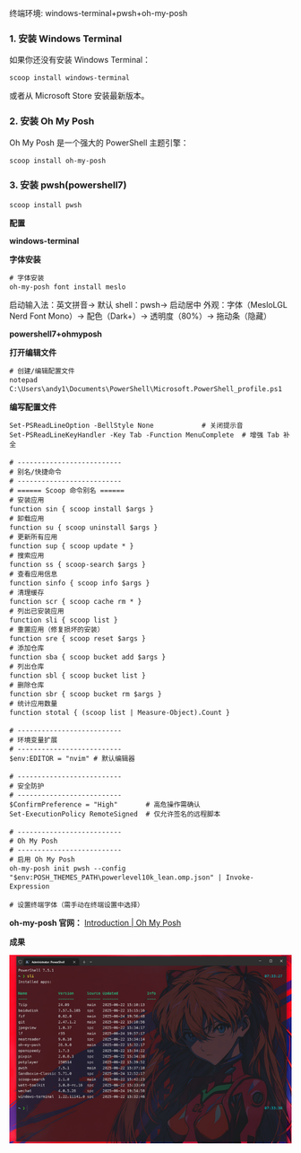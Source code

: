 终端环境: windows-terminal+pwsh+oh-my-posh

### 1. 安装 Windows Terminal

如果你还没有安装 Windows Terminal：

```
scoop install windows-terminal
```

或者从 Microsoft Store 安装最新版本。



### 2. 安装 Oh My Posh

Oh My Posh 是一个强大的 PowerShell 主题引擎：

```
scoop install oh-my-posh
```



### 3. 安装 pwsh(powershell7)

```
scoop install pwsh
```



**配置**

**windows-terminal**

**字体安装**

```
# 字体安装
oh-my-posh font install meslo
```

启动输入法：英文拼音-> 默认 shell：pwsh-> 启动居中 外观：字体（MesloLGL Nerd Font Mono）-> 配色（Dark+）-> 透明度（80%）-> 拖动条（隐藏）



**powershell7+ohmyposh**

**打开编辑文件**

```
# 创建/编辑配置文件
notepad C:\Users\andy1\Documents\PowerShell\Microsoft.PowerShell_profile.ps1
```

**编写配置文件**

```
Set-PSReadLineOption -BellStyle None            # 关闭提示音
Set-PSReadLineKeyHandler -Key Tab -Function MenuComplete  # 增强 Tab 补全

# --------------------------
# 别名/快捷命令
# --------------------------
# ====== Scoop 命令别名 ======
# 安装应用
function sin { scoop install $args }
# 卸载应用
function su { scoop uninstall $args }
# 更新所有应用
function sup { scoop update * }
# 搜索应用
function ss { scoop-search $args } 
# 查看应用信息
function sinfo { scoop info $args }
# 清理缓存
function scr { scoop cache rm * }
# 列出已安装应用
function sli { scoop list }
# 重置应用（修复损坏的安装）
function sre { scoop reset $args }
# 添加仓库
function sba { scoop bucket add $args }
# 列出仓库
function sbl { scoop bucket list }
# 删除仓库
function sbr { scoop bucket rm $args }
# 统计应用数量
function stotal { (scoop list | Measure-Object).Count }

# --------------------------
# 环境变量扩展
# --------------------------
$env:EDITOR = "nvim" # 默认编辑器

# --------------------------
# 安全防护
# --------------------------
$ConfirmPreference = "High"       # 高危操作需确认
Set-ExecutionPolicy RemoteSigned  # 仅允许签名的远程脚本

# --------------------------
# Oh My Posh
# --------------------------
# 启用 Oh My Posh
oh-my-posh init pwsh --config "$env:POSH_THEMES_PATH\powerlevel10k_lean.omp.json" | Invoke-Expression

# 设置终端字体（需手动在终端设置中选择）
```



**oh-my-posh 官网：** [Introduction | Oh My Posh](https://ohmyposh.dev/docs)



**成果**



![img](.\assets\v2-0e90a15e83812688bf6f6be658b110bf_720w.png)
